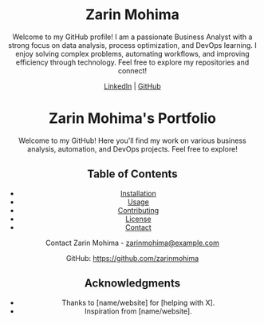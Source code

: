 <header>

# Zarin Mohima

Welcome to my GitHub profile! I am a passionate Business Analyst with a strong focus on data analysis, process optimization, and DevOps learning. I enjoy solving complex problems, automating workflows, and improving efficiency through technology. Feel free to explore my repositories and connect!

[LinkedIn](https://www.linkedin.com/in/zarinmohima) | [GitHub](https://github.com/zarinmohima)

# Zarin Mohima's Portfolio

Welcome to my GitHub! Here you'll find my work on various business analysis, automation, and DevOps projects. Feel free to explore!

## Table of Contents
- [Installation](#installation)
- [Usage](#usage)
- [Contributing](#contributing)
- [License](#license)
- [Contact](#contact)


Contact
Zarin Mohima - zarinmohima@example.com

GitHub: https://github.com/zarinmohima


## Acknowledgments

- Thanks to [name/website] for [helping with X].
- Inspiration from [name/website].

